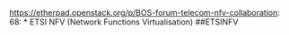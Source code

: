https://etherpad.openstack.org/p/BOS-forum-telecom-nfv-collaboration: 68: 		* ETSI NFV (Network Functions Virtualisation) ##ETSINFV

